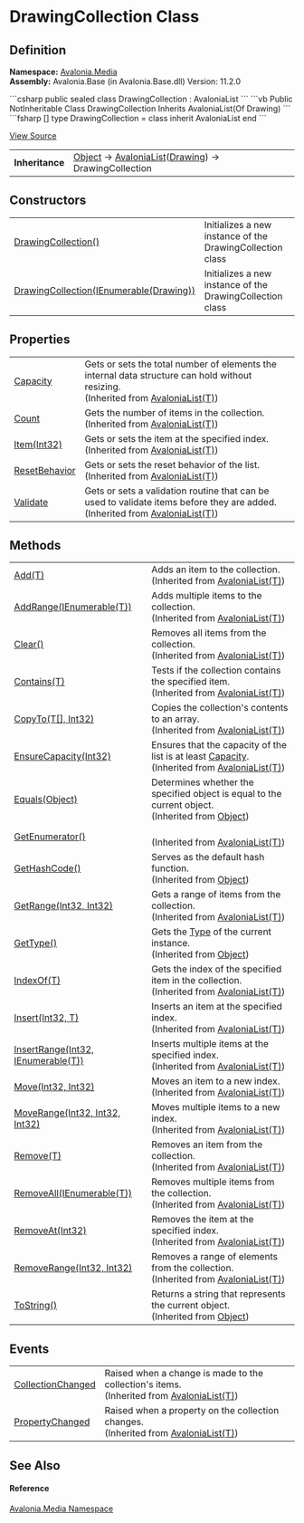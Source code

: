 # DrawingCollection Class




## Definition
**Namespace:** <a href="N_Avalonia_Media">Avalonia.Media</a>  
**Assembly:** Avalonia.Base (in Avalonia.Base.dll) Version: 11.2.0

<Tabs groupId="api-code-preview">
<TabItem value="csharp" label="C#">
```csharp
public sealed class DrawingCollection : AvaloniaList<Drawing>
```
</TabItem>
<TabItem value="vb" label="VB">
```vb
Public NotInheritable Class DrawingCollection
	Inherits AvaloniaList(Of Drawing)
```
</TabItem>
<TabItem value="fsharp" label="F#">
```fsharp
[<SealedAttribute>]
type DrawingCollection = 
    class
        inherit AvaloniaList<Drawing>
    end
```
</TabItem>
</Tabs>



<a href="https://github.com/AvaloniaUI/Avalonia/tree/master/src/Avalonia.Base/Media/DrawingCollection.cs" title="View the source code">View Source</a>

<table>
<tr><td><strong>Inheritance</strong></td><td><a href="https://learn.microsoft.com/dotnet/api/system.object" target="_blank" rel="noopener noreferrer">Object</a>  →  <a href="T_Avalonia_Collections_AvaloniaList_1">AvaloniaList</a>(<a href="T_Avalonia_Media_Drawing">Drawing</a>)  →  DrawingCollection</td></tr>
</table>



## Constructors
<table>
<tr>
<td><a href="M_Avalonia_Media_DrawingCollection__ctor">DrawingCollection()</a></td>
<td>Initializes a new instance of the DrawingCollection class</td>
</tr>
<tr>
<td><a href="M_Avalonia_Media_DrawingCollection__ctor_1">DrawingCollection(IEnumerable(Drawing))</a></td>
<td>Initializes a new instance of the DrawingCollection class</td>
</tr>
</table>

## Properties
<table>
<tr>
<td><a href="P_Avalonia_Collections_AvaloniaList_1_Capacity">Capacity</a></td>
<td>Gets or sets the total number of elements the internal data structure can hold without resizing.<br />(Inherited from <a href="T_Avalonia_Collections_AvaloniaList_1">AvaloniaList(T)</a>)</td>
</tr>
<tr>
<td><a href="P_Avalonia_Collections_AvaloniaList_1_Count">Count</a></td>
<td>Gets the number of items in the collection.<br />(Inherited from <a href="T_Avalonia_Collections_AvaloniaList_1">AvaloniaList(T)</a>)</td>
</tr>
<tr>
<td><a href="P_Avalonia_Collections_AvaloniaList_1_Item">Item(Int32)</a></td>
<td>Gets or sets the item at the specified index.<br />(Inherited from <a href="T_Avalonia_Collections_AvaloniaList_1">AvaloniaList(T)</a>)</td>
</tr>
<tr>
<td><a href="P_Avalonia_Collections_AvaloniaList_1_ResetBehavior">ResetBehavior</a></td>
<td>Gets or sets the reset behavior of the list.<br />(Inherited from <a href="T_Avalonia_Collections_AvaloniaList_1">AvaloniaList(T)</a>)</td>
</tr>
<tr>
<td><a href="P_Avalonia_Collections_AvaloniaList_1_Validate">Validate</a></td>
<td>Gets or sets a validation routine that can be used to validate items before they are added.<br />(Inherited from <a href="T_Avalonia_Collections_AvaloniaList_1">AvaloniaList(T)</a>)</td>
</tr>
</table>

## Methods
<table>
<tr>
<td><a href="M_Avalonia_Collections_AvaloniaList_1_Add">Add(T)</a></td>
<td>Adds an item to the collection.<br />(Inherited from <a href="T_Avalonia_Collections_AvaloniaList_1">AvaloniaList(T)</a>)</td>
</tr>
<tr>
<td><a href="M_Avalonia_Collections_AvaloniaList_1_AddRange">AddRange(IEnumerable(T))</a></td>
<td>Adds multiple items to the collection.<br />(Inherited from <a href="T_Avalonia_Collections_AvaloniaList_1">AvaloniaList(T)</a>)</td>
</tr>
<tr>
<td><a href="M_Avalonia_Collections_AvaloniaList_1_Clear">Clear()</a></td>
<td>Removes all items from the collection.<br />(Inherited from <a href="T_Avalonia_Collections_AvaloniaList_1">AvaloniaList(T)</a>)</td>
</tr>
<tr>
<td><a href="M_Avalonia_Collections_AvaloniaList_1_Contains">Contains(T)</a></td>
<td>Tests if the collection contains the specified item.<br />(Inherited from <a href="T_Avalonia_Collections_AvaloniaList_1">AvaloniaList(T)</a>)</td>
</tr>
<tr>
<td><a href="M_Avalonia_Collections_AvaloniaList_1_CopyTo">CopyTo(T[], Int32)</a></td>
<td>Copies the collection's contents to an array.<br />(Inherited from <a href="T_Avalonia_Collections_AvaloniaList_1">AvaloniaList(T)</a>)</td>
</tr>
<tr>
<td><a href="M_Avalonia_Collections_AvaloniaList_1_EnsureCapacity">EnsureCapacity(Int32)</a></td>
<td>Ensures that the capacity of the list is at least <a href="P_Avalonia_Collections_AvaloniaList_1_Capacity">Capacity</a>.<br />(Inherited from <a href="T_Avalonia_Collections_AvaloniaList_1">AvaloniaList(T)</a>)</td>
</tr>
<tr>
<td><a href="https://learn.microsoft.com/dotnet/api/system.object.equals#system-object-equals(system-object)" target="_blank" rel="noopener noreferrer">Equals(Object)</a></td>
<td>Determines whether the specified object is equal to the current object.<br />(Inherited from <a href="https://learn.microsoft.com/dotnet/api/system.object" target="_blank" rel="noopener noreferrer">Object</a>)</td>
</tr>
<tr>
<td><a href="M_Avalonia_Collections_AvaloniaList_1_GetEnumerator">GetEnumerator()</a></td>
<td><br />(Inherited from <a href="T_Avalonia_Collections_AvaloniaList_1">AvaloniaList(T)</a>)</td>
</tr>
<tr>
<td><a href="https://learn.microsoft.com/dotnet/api/system.object.gethashcode" target="_blank" rel="noopener noreferrer">GetHashCode()</a></td>
<td>Serves as the default hash function.<br />(Inherited from <a href="https://learn.microsoft.com/dotnet/api/system.object" target="_blank" rel="noopener noreferrer">Object</a>)</td>
</tr>
<tr>
<td><a href="M_Avalonia_Collections_AvaloniaList_1_GetRange">GetRange(Int32, Int32)</a></td>
<td>Gets a range of items from the collection.<br />(Inherited from <a href="T_Avalonia_Collections_AvaloniaList_1">AvaloniaList(T)</a>)</td>
</tr>
<tr>
<td><a href="https://learn.microsoft.com/dotnet/api/system.object.gettype" target="_blank" rel="noopener noreferrer">GetType()</a></td>
<td>Gets the <a href="https://learn.microsoft.com/dotnet/api/system.type" target="_blank" rel="noopener noreferrer">Type</a> of the current instance.<br />(Inherited from <a href="https://learn.microsoft.com/dotnet/api/system.object" target="_blank" rel="noopener noreferrer">Object</a>)</td>
</tr>
<tr>
<td><a href="M_Avalonia_Collections_AvaloniaList_1_IndexOf">IndexOf(T)</a></td>
<td>Gets the index of the specified item in the collection.<br />(Inherited from <a href="T_Avalonia_Collections_AvaloniaList_1">AvaloniaList(T)</a>)</td>
</tr>
<tr>
<td><a href="M_Avalonia_Collections_AvaloniaList_1_Insert">Insert(Int32, T)</a></td>
<td>Inserts an item at the specified index.<br />(Inherited from <a href="T_Avalonia_Collections_AvaloniaList_1">AvaloniaList(T)</a>)</td>
</tr>
<tr>
<td><a href="M_Avalonia_Collections_AvaloniaList_1_InsertRange">InsertRange(Int32, IEnumerable(T))</a></td>
<td>Inserts multiple items at the specified index.<br />(Inherited from <a href="T_Avalonia_Collections_AvaloniaList_1">AvaloniaList(T)</a>)</td>
</tr>
<tr>
<td><a href="M_Avalonia_Collections_AvaloniaList_1_Move">Move(Int32, Int32)</a></td>
<td>Moves an item to a new index.<br />(Inherited from <a href="T_Avalonia_Collections_AvaloniaList_1">AvaloniaList(T)</a>)</td>
</tr>
<tr>
<td><a href="M_Avalonia_Collections_AvaloniaList_1_MoveRange">MoveRange(Int32, Int32, Int32)</a></td>
<td>Moves multiple items to a new index.<br />(Inherited from <a href="T_Avalonia_Collections_AvaloniaList_1">AvaloniaList(T)</a>)</td>
</tr>
<tr>
<td><a href="M_Avalonia_Collections_AvaloniaList_1_Remove">Remove(T)</a></td>
<td>Removes an item from the collection.<br />(Inherited from <a href="T_Avalonia_Collections_AvaloniaList_1">AvaloniaList(T)</a>)</td>
</tr>
<tr>
<td><a href="M_Avalonia_Collections_AvaloniaList_1_RemoveAll">RemoveAll(IEnumerable(T))</a></td>
<td>Removes multiple items from the collection.<br />(Inherited from <a href="T_Avalonia_Collections_AvaloniaList_1">AvaloniaList(T)</a>)</td>
</tr>
<tr>
<td><a href="M_Avalonia_Collections_AvaloniaList_1_RemoveAt">RemoveAt(Int32)</a></td>
<td>Removes the item at the specified index.<br />(Inherited from <a href="T_Avalonia_Collections_AvaloniaList_1">AvaloniaList(T)</a>)</td>
</tr>
<tr>
<td><a href="M_Avalonia_Collections_AvaloniaList_1_RemoveRange">RemoveRange(Int32, Int32)</a></td>
<td>Removes a range of elements from the collection.<br />(Inherited from <a href="T_Avalonia_Collections_AvaloniaList_1">AvaloniaList(T)</a>)</td>
</tr>
<tr>
<td><a href="https://learn.microsoft.com/dotnet/api/system.object.tostring" target="_blank" rel="noopener noreferrer">ToString()</a></td>
<td>Returns a string that represents the current object.<br />(Inherited from <a href="https://learn.microsoft.com/dotnet/api/system.object" target="_blank" rel="noopener noreferrer">Object</a>)</td>
</tr>
</table>

## Events
<table>
<tr>
<td><a href="E_Avalonia_Collections_AvaloniaList_1_CollectionChanged">CollectionChanged</a></td>
<td>Raised when a change is made to the collection's items.<br />(Inherited from <a href="T_Avalonia_Collections_AvaloniaList_1">AvaloniaList(T)</a>)</td>
</tr>
<tr>
<td><a href="E_Avalonia_Collections_AvaloniaList_1_PropertyChanged">PropertyChanged</a></td>
<td>Raised when a property on the collection changes.<br />(Inherited from <a href="T_Avalonia_Collections_AvaloniaList_1">AvaloniaList(T)</a>)</td>
</tr>
</table>

## See Also


#### Reference
<a href="N_Avalonia_Media">Avalonia.Media Namespace</a>  

